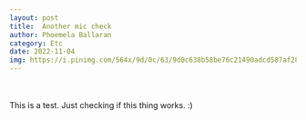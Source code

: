 ```yaml
---
layout: post
title:  Another mic check
author: Phoemela Ballaran
category: Etc
date: 2022-11-04
img: https://i.pinimg.com/564x/9d/0c/63/9d0c638b58be76c21490adcd587af28c.jpg
---
```

<br><br>
This is a test. Just checking if this thing works. :)
<br><br>
